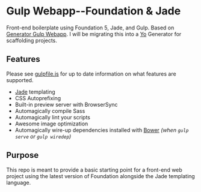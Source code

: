 Gulp Webapp--Foundation &amp; Jade
===========================

Front-end boilerplate using Foundation 5, Jade, and Gulp. Based on [Generator Gulp Webapp](https://github.com/yeoman/generator-gulp-webapp). I will be migrating this into a [Yo](http://yeoman.io/) Generator for scaffolding projects.

## Features

Please see [gulpfile.js](gulpfile.js) for up to date information on what features are supported.

* [Jade](http://jade-lang.com/) templating
* CSS Autoprefixing
* Built-in preview server with BrowserSync
* Automagically compile Sass
* Automagically lint your scripts
* Awesome image optimization
* Automagically wire-up dependencies installed with [Bower](http://bower.io) *(when `gulp serve` or `gulp wiredep`)*

## Purpose

This repo is meant to provide a basic starting point for a front-end web project using the latest version of Foundation alongside the Jade templating language.
